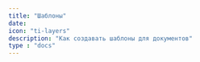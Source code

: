 ```yaml
---
title: "Шаблоны"
date:
icon: "ti-layers"
description: "Как создавать шаблоны для документов"
type : "docs"
---
```

